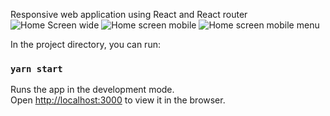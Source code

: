 Responsive web application using React and React router
<img src="https://i.ibb.co/KN8bx28/screencapture-localhost-3000-2020-09-30-20-33-49.png" alt="Home Screen wide" border="0"></a>
<img src="https://i.ibb.co/VWQtGTs/screencapture-localhost-3000-2020-09-30-20-34-57.png" alt="Home screen mobile" border="0"></a>
<img src="https://i.ibb.co/6bddDNX/screencapture-localhost-3000-2020-09-30-20-36-48.png" alt="Home screen mobile menu" border="0"></a>

In the project directory, you can run:

### `yarn start`

Runs the app in the development mode.<br />
Open [http://localhost:3000](http://localhost:3000) to view it in the browser.

